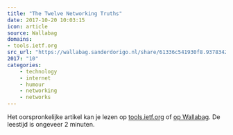 ```yaml
---
title: "The Twelve Networking Truths"
date: 2017-10-20 10:03:15
icon: article
source: Wallabag
domains:
- tools.ietf.org
src_url: "https://wallabag.sanderdorigo.nl/share/61336c541930f8.93783421"
2017: "10"
categories:
    - technology
    - internet
    - humour
    - networking
    - networks
---
```

Het oorspronkelijke artikel kan je lezen op [tools.ietf.org](https://tools.ietf.org/rfc/rfc1925.txt) of [op Wallabag](https://wallabag.sanderdorigo.nl/share/61336c541930f8.93783421). De leestijd is ongeveer 2 minuten.